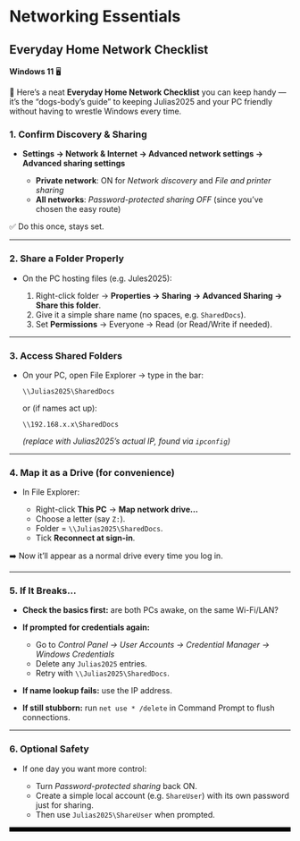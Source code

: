 # Networking Essentials

## Everyday Home Network Checklist

**Windows 11** 🖥️

🌸 Here’s a neat **Everyday Home Network Checklist** you can keep handy — it’s the “dogs-body’s guide” to keeping Julias2025 and your PC friendly without having to wrestle Windows every time.

### 1. Confirm Discovery & Sharing

* **Settings → Network & Internet → Advanced network settings → Advanced sharing settings**

  * **Private network**: ON for *Network discovery* and *File and printer sharing*
  * **All networks**: *Password-protected sharing OFF* (since you’ve chosen the easy route)

✅ Do this once, stays set.

---

### 2. Share a Folder Properly

* On the PC hosting files (e.g. Jules2025):

  1. Right-click folder → **Properties → Sharing → Advanced Sharing → Share this folder**.
  2. Give it a simple share name (no spaces, e.g. `SharedDocs`).
  3. Set **Permissions** → Everyone → Read (or Read/Write if needed).

---

### 3. Access Shared Folders

* On your PC, open File Explorer → type in the bar:

  ```
  \\Julias2025\SharedDocs
  ```

  or (if names act up):

  ```
  \\192.168.x.x\SharedDocs
  ```

  *(replace with Julias2025’s actual IP, found via `ipconfig`)*

---

### 4. Map it as a Drive (for convenience)

* In File Explorer:

  * Right-click **This PC** → **Map network drive…**
  * Choose a letter (say `Z:`).
  * Folder = `\\Julias2025\SharedDocs`.
  * Tick **Reconnect at sign-in**.

➡️ Now it’ll appear as a normal drive every time you log in.

---

### 5. If It Breaks…

* **Check the basics first:** are both PCs awake, on the same Wi-Fi/LAN?
* **If prompted for credentials again:**

  * Go to *Control Panel → User Accounts → Credential Manager → Windows Credentials*
  * Delete any `Julias2025` entries.
  * Retry with `\\Julias2025\SharedDocs`.
* **If name lookup fails:** use the IP address.
* **If still stubborn:** run `net use * /delete` in Command Prompt to flush connections.

---

### 6. Optional Safety

* If one day you want more control:

  * Turn *Password-protected sharing* back ON.
  * Create a simple local account (e.g. `ShareUser`) with its own password just for sharing.
  * Then use `Julias2025\ShareUser` when prompted.


<hr style="height:8px;border-width:0;color:black;background-color:black">


